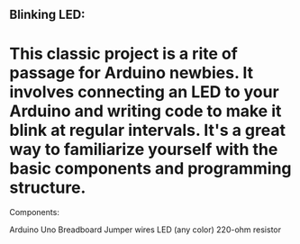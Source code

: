 ## Blinking LED:

# This classic project is a rite of passage for Arduino newbies. It involves connecting an LED to your Arduino and writing code to make it blink at regular intervals. It's a great way to familiarize yourself with the basic components and programming structure.

Components:

Arduino Uno
Breadboard
Jumper wires
LED (any color)
220-ohm resistor